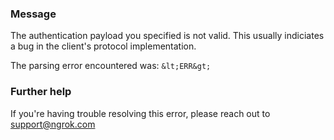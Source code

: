 
### Message
The authentication payload you specified is not valid.
This usually indiciates a bug in the client's protocol implementation.

The parsing error encountered was:
`&lt;ERR&gt;`

### Further help
If you're having trouble resolving this error, please reach out to [support@ngrok.com](mailto:support@ngrok.com?subject=Help%20with%20ERR_NGROK_109)

